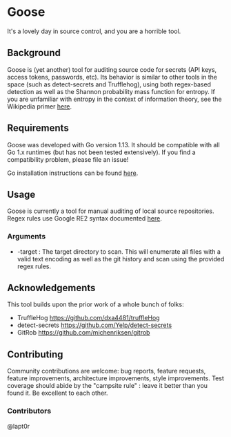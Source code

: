# Goose
It's a lovely day in source control, and you are a horrible tool.

## Background

Goose is (yet another) tool for auditing source code for secrets (API keys, access tokens, passwords, etc).  Its behavior is similar to other tools in the space (such as detect-secrets and Trufflehog), using both regex-based detection as well as the Shannon probability mass function for entropy.  If you are unfamiliar with entropy in the context of information theory, see the Wikipedia primer [here](https://en.wikipedia.org/wiki/Information_theory#Entropy_of_an_information_source).

## Requirements

Goose was developed with Go version 1.13.  It should be compatible with all Go 1.x runtimes (but has not been tested extensively).  If you find a compatibility problem, please file an issue!

Go installation instructions can be found [here](https://golang.org/doc/install).

## Usage

Goose is currently a tool for manual auditing of local source repositories.  Regex rules use Google RE2 syntax documented [here](https://github.com/google/re2/wiki/Syntax).

### Arguments

 * -target : The target directory to scan.  This will enumerate all files with a valid text encoding as well as the git history and scan using the provided regex rules.

## Acknowledgements

This tool builds upon the prior work of a whole bunch of folks:

* TruffleHog https://github.com/dxa4481/truffleHog
* detect-secrets https://github.com/Yelp/detect-secrets
* GitRob https://github.com/michenriksen/gitrob

## Contributing

Community contributions are welcome:  bug reports, feature requests, feature improvements, architecture improvements, style improvements.  Test coverage should abide by the "campsite rule" : leave it better than you found it.  Be excellent to each other.

### Contributors

@lapt0r
